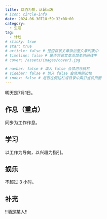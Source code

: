 ```yaml
---
title: 以酒为誓，从薪出发
# icon: circle-info
date: 2024-06-30T18:59:32+08:00
category:
  - 生活
tag:
  - 计划
# sticky: true
# star: true
# article: false # 是否将该文章添加至文章列表中
# timeline: false # 是否将该文章添加至时间线中
# cover: /assets/images/cover3.jpg

# navbar: false # 填入 false 会禁用导航栏
# sidebar: false # 填入 false 会禁用侧边栏
# index: false # 是否在侧边栏或目录中索引当前页面
---
```


明天是7月1日。

## 作息（重点）

同步为工作作息。

## 学习

以工作为导向，以兴趣为指引。

## 娱乐

不超过 3 小时。

## 补充

!!酒是某人!!
